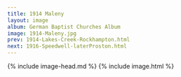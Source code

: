 ```yaml
---
title: 1914 Maleny
layout: image
album: German Baptist Churches Album
image: 1914-Maleny.jpg
prev: 1914-Lakes-Creek-Rockhampton.html
next: 1916-Speedwell-laterProston.html
---
```

{% include image-head.md %}
{% include image.html %}